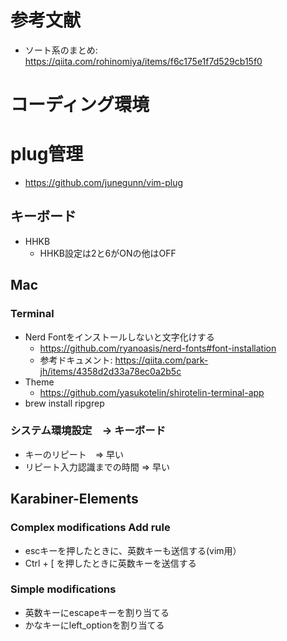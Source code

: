# 参考文献

- ソート系のまとめ: https://qiita.com/rohinomiya/items/f6c175e1f7d529cb15f0

# コーディング環境

# plug管理
- https://github.com/junegunn/vim-plug

## キーボード
- HHKB
  - HHKB設定は2と6がONの他はOFF

## Mac
### Terminal
- Nerd Fontをインストールしないと文字化けする
  - https://github.com/ryanoasis/nerd-fonts#font-installation
  - 参考ドキュメント: https://qiita.com/park-jh/items/4358d2d33a78ec0a2b5c
- Theme
  - https://github.com/yasukotelin/shirotelin-terminal-app
- brew install ripgrep
 
### システム環境設定　-> キーボード 
- キーのリピート　=> 早い 
- リピート入力認識までの時間 => 早い

## Karabiner-Elements

### Complex modifications Add rule
- escキーを押したときに、英数キーも送信する(vim用）
- Ctrl + \[ を押したときに英数キーを送信する

### Simple modifications
- 英数キーにescapeキーを割り当てる
- かなキーにleft_optionを割り当てる
